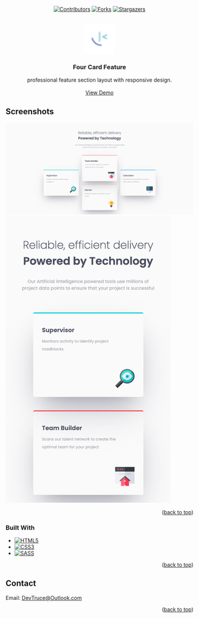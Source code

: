 <a id="readme-top"></a>

<div align="center">

[![Contributors][contributors-icon]][contributors-link]
[![Forks][forks-icon]][forks-link]
[![Stargazers][stars-icon]][stars-link]

</div>

<!-- PROJECT LOGO -->
<br />
<div align="center">
  <a href="https://github.com/DevTruce/four-card-feature">
    <img src="src/imgs/favicon-32x32.png" alt="Logo" width="80" height="80">
  </a>

<h3 align="center">Four Card Feature</h3>

  <p align="center">
    professional feature section layout with responsive design.
    <br />
    <br />
    <a href="https://devtruce.github.io/four-card-feature/" target="_blank">View Demo</a>
  </p>
</div>

<!-- ABOUT THE PROJECT -->

## Screenshots

[![Product Name Screen Shot][product-screenshot]](product-link)
[![Product Name Screen Shot][product-screenshot2]](product-link)

<p align="right">(<a href="#readme-top">back to top</a>)</p>

### Built With

- [![HTML5][html5-icon]][html5-link]
- [![CSS3][css3-icon]][css3-link]
- [![SASS][sass-icon]][sass-link]

<p align="right">(<a href="#readme-top">back to top</a>)</p>

<!-- CONTACT -->

## Contact

Email: [DevTruce@Outlook.com]()

<p align="right">(<a href="#readme-top">back to top</a>)</p>

<!-- #### MARKDOWN LINKS & IMAGES #### -->

<!-- ## GitHub ##-->
<!-- links -->

[contributors-link]: https://github.com/DevTruce/four-card-feature/graphs/contributors
[forks-link]: https://github.com/DevTruce/four-card-feature/network/members
[stars-link]: https://github.com/DevTruce/four-card-feature/stargazers

<!-- icons -->

[contributors-icon]: https://img.shields.io/github/contributors/DevTruce/four-card-feature.svg?style=for-the-badge
[forks-icon]: https://img.shields.io/github/forks/DevTruce/four-card-feature.svg?style=for-the-badge
[stars-icon]: https://img.shields.io/github/stars/DevTruce/four-card-feature.svg?style=for-the-badge

<!-- ## Project ## -->

[product-screenshot]: src/imgs/project-view.png
[product-screenshot2]: src/imgs/project-view2.png
[product-link]: https://devtruce.github.io/four-card-feature/

<!-- ## Tech & Tools ## -->
<!-- links -->

[html5-link]: https://html-icon/
[css3-link]: https://css3-icon/
[sass-link]: https://sass-lang.com/

<!-- icons -->

[html5-icon]: https://img.shields.io/badge/HTML5-orange?style=for-the-badge&logo=html5&logoColor=white
[css3-icon]: https://img.shields.io/badge/CSS3-blue?style=for-the-badge&logo=CSS3&logoColor=white
[sass-icon]: https://img.shields.io/badge/SASS-AA77FF?style=for-the-badge&logo=SASS&logoColor=white
